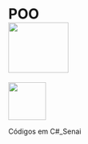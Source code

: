 # POO <div><img src="https://cdn.jsdelivr.net/gh/devicons/devicon/icons/windows8/windows8-original.svg" height="100" width="120"/>
<div><img src="https://cdn.jsdelivr.net/gh/devicons/devicon/icons/csharp/csharp-plain.svg" height="75" width="75"/>
          
Códigos em C#_Senai
